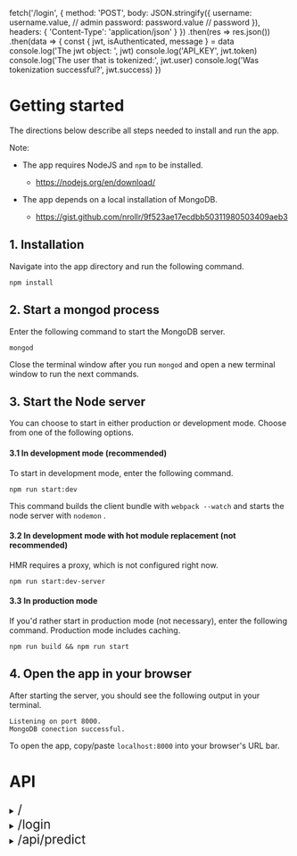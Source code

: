fetch('/login', {
          method: 'POST',
          body: JSON.stringify({
            username: username.value, // admin 
            password: password.value // password
          }),
          headers: {
            'Content-Type': 'application/json'
          }
        })
        .then(res => res.json())
        .then(data => {
          const { jwt, isAuthenticated, message } = data
          console.log('The jwt object: ', jwt)
          console.log('API_KEY', jwt.token)
          console.log('The user that is tokenized:', jwt.user)
          console.log('Was tokenization successful?', jwt.success)
        })

# Getting started

The directions below describe all steps needed to install and run the app.

Note: 
  
* The app requires NodeJS and `npm` to be installed.
    - https://nodejs.org/en/download/

* The app depends on a local installation of MongoDB.
    - https://gist.github.com/nrollr/9f523ae17ecdbb50311980503409aeb3

## 1. Installation
Navigate into the app directory and run the following command.

```
npm install
```

## 2. Start a mongod process
Enter the following command to start the MongoDB server.

```
mongod
```

Close the terminal window after you run `mongod` and open a new terminal window to run the next commands.

## 3. Start the Node server
You can choose to start in either production or development mode. Choose from one of the following options.

#### 3.1 In development mode (recommended)
To start in development mode, enter the following command. 

`npm run start:dev`

This command builds the client bundle with `webpack --watch` and starts the node server with `nodemon` .
 
 #### 3.2 In development mode with hot module replacement (not recommended)
HMR requires a proxy, which is not configured right now. 

`npm run start:dev-server`

#### 3.3 In production mode
If you'd rather start in production mode (not necessary), enter the following command. Production mode includes caching.

`npm run build && npm run start`

## 4. Open the app in your browser
After starting the server, you should see the following output in your terminal.

```
Listening on port 8000.
MongoDB conection successful. 
```

To open the app, copy/paste `localhost:8000` into your browser's URL bar.


# API
<details closed>
<summary>
    <span style='font-size:1.6em'>/</span>
</summary>
&emsp;GET
</details>

<details closed>
<summary>
    <span style='font-size:1.6em'>/login</span>
</summary>
POST <br>
&emsp; <strong> Required: </strong> <br>
&emsp;&emsp; username=[String] <br>
&emsp;&emsp; password=[String] <br>
&emsp; <strong> Optional: </strong> <br>
&emsp; <strong> Example: </strong> <br>
 <code>
    fetch(config.api.path.root + '/login', {
        method: 'POST',
        body: JSON.stringify({
            username: 'admin',
            password: 'password'
        }),
        headers: {
        'Content-Type': 'application/json'
        }
    })
</code>
</details>
<details closed>
<summary>
    <span style='font-size:1.6em'>/api/predict</span>
</summary>
POST <br>
&emsp; <strong> Required: </strong> <br>
&emsp;&emsp; jwt=String <br>
&emsp;&emsp; method=String <br>
&emsp;&emsp; strainIds=[String] <br>
&emsp; <strong> Optional: </strong> <br>
&emsp; <strong> Example: </strong> <br>
 <code>
    fetch(config.api.path.root + '/api/predict', {
        method: 'POST',
        body: JSON.stringify({
          jwt: jwt,
          model: 'dist',
          strainIds: [ '5d54680e7dae405b65b8a361', '5d54680e7dae405b65b8a360', '5d54680e7dae405b65b8a35e']
        })
    })
</code>
</details>